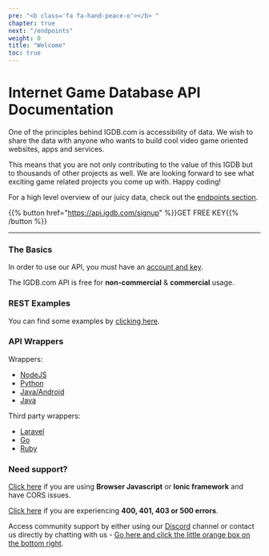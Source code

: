 ```yaml
---
pre: "<b class='fa fa-hand-peace-o'></b> "
chapter: true
next: "/endpoints"
weight: 0
title: "Welcome"
toc: true
---
```


# Internet Game Database API Documentation

One of the principles behind IGDB.com is accessibility of data. We wish to share the data with anyone who wants to build cool video game oriented websites, apps and services.

This means that you are not only contributing to the value of this IGDB but to thousands of other projects as well. We are looking forward to see what exciting game related projects you come up with. Happy coding!

For a high level overview of our juicy data, check out the [endpoints section](/api/endpoints/).

{{% button href="https://api.igdb.com/signup" %}}GET FREE KEY{{% /button %}}

---

### The Basics

In order to use our API, you must have an [account and key](https://api.igdb.com/signup).
  
The IGDB.com API is free for **non-commercial** & **commercial** usage.

### REST Examples

You can find some examples by [clicking here](/api/examples).

### API Wrappers

Wrappers:

- [NodeJS](https://github.com/igdb/igdb-api-node)
- [Python](https://github.com/igdb/igdb-api-python)
- [Java/Android](https://github.com/igdb/api-android-java)
- [Java](https://github.com/igdb/api-java)

Third party wrappers:

- [Laravel](https://github.com/messerli90/igdb)
- [Go](https://github.com/Henry-Sarabia/igdb)
- [Ruby](https://github.com/darkstego/igdb_client) 

### Need support?

[Click here](/api/references/cors) if you are using **Browser Javascript** or **Ionic framework** and have CORS issues.

[Click here](/api/references/response-codes/) if you are experiencing **400, 401, 403 or 500 errors**.

Access community support by either using our [Discord](https://discord.gg/JKsh9R7) channel or contact us directly by chatting with us - [Go here and click the little orange box on the bottom right](https://api.igdb.com/).
